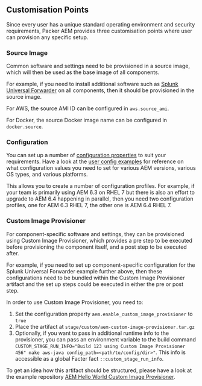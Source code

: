 Customisation Points
--------------------

Since every user has a unique standard operating environment and security requirements, Packer AEM provides three customisation points where user can provision any specific setup.

### Source Image

Common software and settings need to be provisioned in a source image, which will then be used as the base image of all components.

For example, if you need to install additional software such as [Splunk Universal Forwarder](https://www.splunk.com/en_us/download/universal-forwarder.html) on all components, then it should be provisioned in the source image.

For AWS, the source AMI ID can be configured in `aws.source_ami`.

For Docker, the source Docker image name can be configured in `docker.source`.

### Configuration

You can set up a number of [configuration properties](https://github.com/shinesolutions/packer-aem/blob/master/docs/configuration.md) to suit your requirements.
Have a look at the [user config examples](https://github.com/shinesolutions/packer-aem/tree/master/examples/user-config) for reference on what configuration values you need to set for various AEM versions, various OS types, and various platforms.

This allows you to create a number of configuration profiles. For example, if your team is primarily using AEM 6.3 on RHEL 7 but there is also an effort to upgrade to AEM 6.4 happening in parallel, then you need two configuration profiles, one for AEM 6.3 RHEL 7, the other one is AEM 6.4 RHEL 7.

### Custom Image Provisioner

For component-specific software and settings, they can be provisioned using Custom Image Provisioner, which provides a pre step to be executed before provisioning the component itself, and a post step to be executed after.

For example, if you need to set up component-specific configuration for the Splunk Universal Forwarder example further above, then these configurations need to be bundled within the Custom Image Provisioner artifact and the set up steps could be executed in either the pre or post step.

In order to use Custom Image Provisioner, you need to:
1. Set the configuration property `aem.enable_custom_image_provisioner` to `true`
2. Place the artifact at `stage/custom/aem-custom-image-provisioner.tar.gz`
3. Optionally, if you want to pass in additional runtime info to the provisioner, you can pass an environment variable to the build command `CUSTOM_STAGE_RUN_INFO="Build 123 using Custom Image Provisioner 456" make aws-java config_path=<path/to/config/dir>"`. This info is accessible as a global Facter fact `::custom_stage_run_info`.

To get an idea how this artifact should be structured, please have a look at the example repository [AEM Hello World Custom Image Provisioner](https://github.com/shinesolutions/aem-helloworld-custom-image-provisioner).
